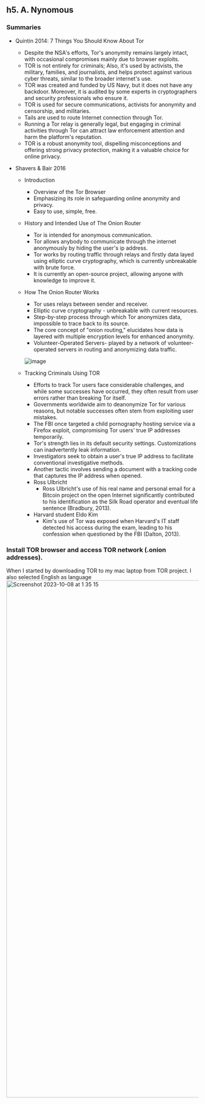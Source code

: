 ## h5. A. Nynomous

### Summaries 

- Quintin 2014: 7 Things You Should Know About Tor
  * Despite the NSA's efforts, Tor's anonymity remains largely intact, with occasional compromises mainly due to browser exploits.
  * TOR is not entirely for criminals; Also, it's used by activists, the military, families, and journalists, and helps protect against various cyber threats, similar to the broader internet's use.
  * TOR was created and funded by US Navy, but it does not have any backdoor. Moreover, it is audited by some experts in cryptographers and security professionals who ensure it.
  * TOR is used for secure communications, activists for anonymity and censorship, and militaries.
  * Tails are used to route Internet connection through Tor.
  * Running a Tor relay is generally legal, but engaging in criminal activities through Tor can attract law enforcement attention and harm the platform's reputation.
  * TOR is a robust anonymity tool, dispelling misconceptions and offering strong privacy protection, making it a valuable choice for online privacy.
 
- Shavers & Bair 2016
  * Introduction
     - Overview of the Tor Browser
     - Emphasizing its role in safeguarding online anonymity and privacy.
     - Easy to use, simple, free.

  * History and Intended Use of The Onion Router
     - Tor is intended for anonymous communication.
     - Tor allows anybody to communicate through the internet anonymously by hiding the user's ip address.
     - Tor works by routing traffic through relays and firstly data layed using elliptic curve cryptography, which is currently unbreakable with brute force.
     - It is currently an open-source project, allowing anyone with knowledge to improve it.
       
  * How The Onion Router Works
     - Tor uses relays between sender and receiver.
     - Elliptic curve cryptography - unbreakable with current resources.
     - Step-by-step process through which Tor anonymizes data, impossible to trace back to its source.
     - The core concept of "onion routing," elucidates how data is layered with multiple encryption levels for enhanced anonymity.
     - Volunteer-Operated Servers- played by a network of volunteer-operated servers in routing and anonymizing data traffic.

    ![image](https://github.com/kulwinderk20/linux-course/assets/143431878/8a8e54ca-a9cf-4951-9265-da91b5f75618)

  * Tracking Criminals Using TOR
     - Efforts to track Tor users face considerable challenges, and while some successes have occurred, they often result from user errors rather than breaking Tor itself.
     - Governments worldwide aim to deanonymize Tor for various reasons, but notable successes often stem from exploiting user mistakes.
     - The FBI once targeted a child pornography hosting service via a Firefox exploit, compromising Tor users' true IP addresses temporarily.
     - Tor's strength lies in its default security settings. Customizations can inadvertently leak information.
     - Investigators seek to obtain a user's true IP address to facilitate conventional investigative methods.
     - Another tactic involves sending a document with a tracking code that captures the IP address when opened.
    -  Ross Ulbricht
       - Ross Ulbricht's use of his real name and personal email for a Bitcoin project on the open Internet significantly contributed to his identification as the Silk Road operator and eventual life sentence (Bradbury, 2013).
    - Harvard student Eldo Kim
       - Kim's use of Tor was exposed when Harvard's IT staff detected his access during the exam, leading to his confession when questioned by the FBI (Dalton, 2013).
    
### Install TOR browser and access TOR network (.onion addresses). 

When I started by downloading TOR to my mac laptop from TOR project. I also selected English as language
<img width="1356" alt="Screenshot 2023-10-08 at 1 35 15" src="https://github.com/kulwinderk20/linux-course/assets/143431878/16829427-0886-4031-bf1f-7b2505d9453e">


